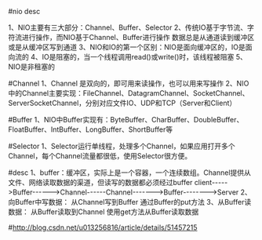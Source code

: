 #nio desc

1、NIO主要有三大部分：Channel、Buffer、Selector
2、传统IO基于字节流、字符流进行操作，而NIO基于Channel、Buffer进行操作
   数据总是从通道读到缓冲区或是从缓冲区写到通道
3、NIO和IO的第一个区别：NIO是面向缓冲区的，IO是面向流的
4、IO是阻塞的，当一个线程调用read()或write()时，该线程被阻塞
5、NIO是非租塞的

#Channel
1、Channel 是双向的，即可用来读操作，也可以用来写操作
2、NIO中的Channel主要实现：FileChannel、DatagramChannel、SocketChannel、ServerSocketChannel，分别对应文件IO、UDP和TCP（Server和Client）

#Buffer
1、NIO中Buffer实现有：ByteBuffer、CharBuffer、DoubleBuffer、FloatBuffer、IntBuffer、LongBuffer、ShortBuffer等

#Selector
1、Selector运行单线程，处理多个Channel，如果应用打开多个Channel，每个Channel流量都很低，使用Selector很方便。

#desc
1、buffer：缓冲区，实际上是一个容器，一个连续数组。Channel提供从文件、网络读取数据的渠道，但读写的数据都必须经过buffer
           client----->Buffer------>Channel------Channel------->Buffer-------->Server
2、向Buffer中写数据：
   从Channel写到Buffer
   通过Buffer的put方法
3、从Buffer读数据：
   从Buffer读取到Channel
   使用get方法从Buffer读取数据



#http://blog.csdn.net/u013256816/article/details/51457215